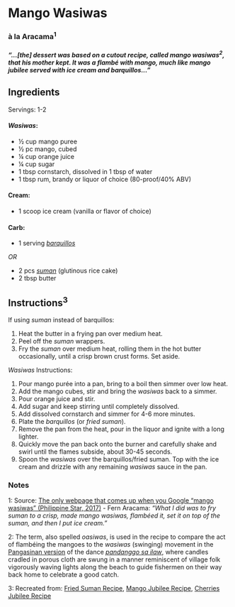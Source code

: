 
# Mango Wasiwas 
### à la Aracama<sup>1</sup>

#### _“...[the] dessert was based on a cutout recipe, called mango wasiwas<sup>2</sup>, that his mother kept. It was a flambé with mango, much like mango jubilee served with ice cream and barquillos...”_


## Ingredients

Servings: 1-2

#### _Wasiwas_:

* ½ cup mango puree
* ½ pc mango, cubed
* ¼ cup	orange juice
* ¼ cup	sugar
* 1 tbsp cornstarch, dissolved in 1 tbsp of water
* 1 tbsp rum, brandy or liquor of choice (80-proof/40% ABV) 

#### Cream:

* 1 scoop	ice cream (vanilla or flavor of choice)

#### Carb:

* 1 serving	_[barquillos](https://en.wikipedia.org/wiki/Barquillo)_

_OR_

* 2 pcs		_[suman](https://en.wikipedia.org/wiki/Suman_(food))_ (glutinous rice cake)
* 2 tbsp		butter


## Instructions<sup>3</sup>

If using _suman_ instead of barquillos:



1. Heat the butter in a frying pan over medium heat. 
2. Peel off the _suman_ wrappers. 
3. Fry the _suman_ over medium heat, rolling them in the hot butter occasionally, until a crisp brown crust forms. Set aside.

_Wasiwas_ Instructions:



1. Pour mango purée into a pan, bring to a boil then simmer over low heat.
2. Add the mango cubes, stir and bring the _wasiwas_ back to a simmer. 
3. Pour orange juice and stir.
4. Add sugar and keep stirring until completely dissolved. 
5. Add dissolved cornstarch and simmer for 4-6 more minutes.
6. Plate the _barquillos_ (or _fried suman_).
7. Remove the pan from the heat, pour in the liquor and ignite with a long lighter.
8. Quickly move the pan back onto the burner and carefully shake and swirl until the flames subside, about 30-45 seconds. 
9. Spoon the _wasiwas_ over the barquillos/fried suman. Top with the ice cream and drizzle with any remaining _wasiwas_ sauce in the pan.

<!-- Footnotes themselves at the bottom. -->
### Notes

1: Source: [The only webpage that comes up when you Google “mango wasiwas” (Philippine Star, 2017)](https://www.philstar.com/lifestyle/health-and-family/2017/03/07/1677186/whats-cooking-chef-fern-aracama-and-kojak-english-bulldog) - Fern Aracama: _“What I did was to fry suman to a crisp, made mango wasiwas, flambéed it, set it on top of the suman, and then I put ice cream.”_

2: The term, also spelled _oasiwas_, is used in the recipe to compare the act of flambéing the mangoes to the _wasiwas_ (swinging) movement in the [Pangasinan version](https://www.kaloobdance.com/Wasiwas.html) of the dance _[pandanggo sa ilaw](https://youtu.be/gW_Ws8kDrQ0?t=206)_, where candles cradled in porous cloth are swung in a manner reminiscent of village folk vigorously waving lights along the beach to guide fishermen on their way back home to celebrate a good catch.

3: Recreated from: [Fried Suman Recipe](https://casaveneracion.com/butter-fried-suman-honey-cocoa-cinnamon/), [Mango Jubilee Recipe](https://www.yummy.ph/recipe/mango-jubilee), [Cherries Jubilee Recipe](https://www.savingdessert.com/cherries-jubilee/)
